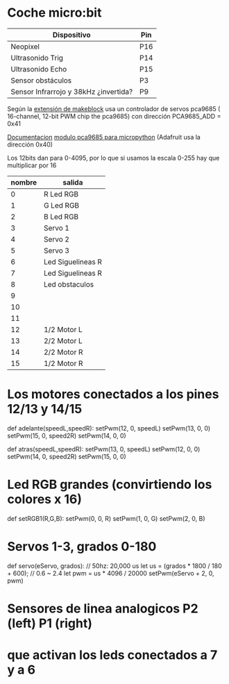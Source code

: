 # Coche micro:bit

|Dispositivo|Pin
|---|---
|Neopixel| P16
|Ultrasonido Trig|P14
|Ultrasonido Echo|P15
|Sensor obstáculos| P3
|Sensor Infrarrojo y 38kHz ¿invertida? | P9

Según la [extensión de makeblock](https://github.com/javacasm/yahboom_mbit_en) usa un controlador de servos pca9685
( 16-channel, 12-bit PWM chip the pca9685)
con dirección  PCA9685_ADD = 0x41

[Documentacion](https://micropython-pca9685.readthedocs.io/en/latest/)
[modulo pca9685 para micropython](https://github.com/adafruit/micropython-adafruit-pca9685) (Adafruit usa la dirección 0x40)

Los 12bits dan para 0-4095, por lo que si usamos la escala 0-255 hay que multiplicar por 16

|nombre|salida
|---|---
|0| R Led RGB
|1| G Led RGB
|2| B Led RGB
|3| Servo 1
|4| Servo 2
|5| Servo 3
|6| Led Siguelineas R
|7| Led Siguelineas R
|8| Led obstaculos
|9|
|10|
|11|
|12|1/2 Motor L
|13|2/2 Motor L
|14|2/2 Motor R
|15|1/2 Motor R

# Los motores conectados a los pines 12/13 y 14/15

def adelante(speedL,speedR):
    setPwm(12, 0, speedL)
    setPwm(13, 0, 0)
    setPwm(15, 0, speed2R)
    setPwm(14, 0, 0)
    
    
def atras(speedL,speedR):
    setPwm(13, 0, speedL)
    setPwm(12, 0, 0)
    setPwm(14, 0, speed2R)
    setPwm(15, 0, 0)


# Led RGB grandes (convirtiendo los colores x 16)

def setRGB1(R,G,B):
    setPwm(0, 0, R)
    setPwm(1, 0, G)
    setPwm(2, 0, B) 

# Servos 1-3, grados 0-180

def servo(eServo, grados):
    // 50hz: 20,000 us
    let us = (grados * 1800 / 180 + 600); // 0.6 ~ 2.4
    let pwm = us * 4096 / 20000
    setPwm(eServo + 2, 0, pwm)
    
# Sensores de linea analogicos P2 (left) P1 (right)
# que activan los leds conectados a 7 y a 6 

